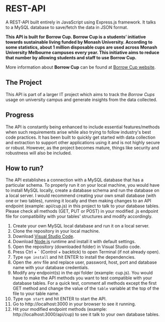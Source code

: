 # REST-API
A REST-API built entirely in JavaScript using Express.js framework. It talks to a MySQL database to save/fetch the data in JSON format.

**This API is built for Borrow Cup. Borrow Cup is a students’ initiative towards sustainable living funded by Monash University. According 
to some statistics, about 1 million disposable cups are used across Monash University Melbourne campuses every year. This initiative aims 
to reduce that number by allowing students and staff to use Borrow Cup.**

More information about **Borrow Cup** can be found at [Borrow Cup website](https://www.borrowcup.com).


## The Project
This API is part of a larger IT project which aims to track the *Borrow Cups* usage on university campus and generate insights from the 
data collected.

## Progress
The API is constantly being enhanced to include essential features/methods when such requirements arise while also trying to follow 
industry's best code practices. It has been built to quickly get started with data collection and extraction to support other applications 
using it and is not highly secure or robust. However, as the project becomes mature, things like security and robustness will also be 
included.

## How to run?
The API establishes a connection with a MySQL database that has a particular schema. To properly run it on your local machine, you would 
have to install MySQL locally, create a database schema and run the database on a local server. I would recommend creating your own small 
database (with one or two tables), running it locally and then making changes to an API endpoint (example: api/cup.js) in this project to 
talk to your database tables. Please check all methods (GET, PUT or POST) in your modified .js endpoint file for compatibility with your 
tables' structures and modify accordingly.

1. Create your own MySQL local database and run it on a local server.
2. Clone the repository in your local machine.
3. Download <a href="https://code.visualstudio.com/">Visual Studio Code</a>.
4. Download <a href="https://nodejs.org/en/">Node.js</a> runtime and install it with default settings.
5. Open the repository (downloaded folder) in Visual Studio code.
6. Press Ctrl + ` (Control + backtick) to open Terminal (if not already open).
7. Type `npm install` and hit ENTER to install the dependencies.
8. Open the .env file and replace user, password, host, port and database name with your database credentials.
9. Modify any endpoint(s) in the *api* folder (example: cup.js). You would have to make the API methods you want to test compatible 
with your database tables. For a quick test, comment all methods except the first GET method and change the value of the `table` 
variable at the top of the file to your table name.
10. Type `npm start` and hit ENTER to start the API.
11. Go to http://localhost:3000 in your browser to see it running.
12. Hit your modified endpoint methods (example: http://localhost:3000/api/cup) to see it talk to your own database tables.

